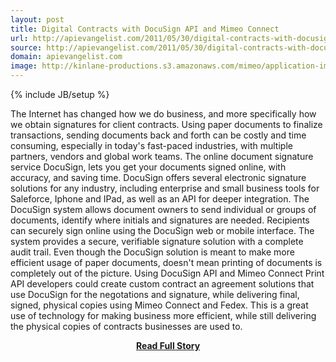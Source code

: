 ```yaml
---
layout: post
title: Digital Contracts with DocuSign API and Mimeo Connect
url: http://apievangelist.com/2011/05/30/digital-contracts-with-docusign-api-and-mimeo-connect/
source: http://apievangelist.com/2011/05/30/digital-contracts-with-docusign-api-and-mimeo-connect/
domain: apievangelist.com
image: http://kinlane-productions.s3.amazonaws.com/mimeo/application-images/docusign.gif
---
```

{% include JB/setup %}<p>The Internet has changed how we do business, and more specifically how we obtain signatures for client contracts.   Using paper documents to finalize transactions, sending documents back and forth can be costly and time consuming,  especially in today's fast-paced industries, with multiple partners, vendors and global work teams.
The online document signature service DocuSign, lets you get your documents signed online, with accuracy, and saving time.  DocuSign offers several electronic signature solutions for any industry, including enterprise and small business tools for Saleforce, Iphone and IPad, as well as an API for deeper integration.
The DocuSign system allows document owners to send individual or groups of documents, identify where initials and signatures are needed.   Recipients can securely sign online using the DocuSign web or mobile interface.   The system provides a secure, verifiable signature solution with a complete audit trail.
Even though the DocuSign solution is meant to make more efficient usage of paper documents, doesn't mean printing of documents is completely out of the picture.
Using DocuSign API and Mimeo Connect Print API developers could create custom contract an agreement solutions that use DocuSign for the negotations and signature, while delivering final, signed, physical copies using Mimeo Connect and Fedex.
This is a great use of technology for making business more efficient, while still delivering the physical copies of contracts businesses are used to.</p>
<center><p><a href="http://apievangelist.com/2011/05/30/digital-contracts-with-docusign-api-and-mimeo-connect/" style='padding:25px; font-sze:18px; font-weight: bold;'>Read Full Story</a></p></center>
